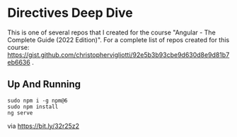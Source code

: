# Directives Deep Dive

This is one of several repos that I created for the course "Angular - The Complete Guide (2022 Edition)". For a complete list of repos created for this course: https://gist.github.com/christophervigliotti/92e5b3b93cbe9d630d8e9d81b7eb6636 .

## Up And Running
```
sudo npm i -g npm@6
sudo npm install
ng serve
```
via https://bit.ly/32r25z2